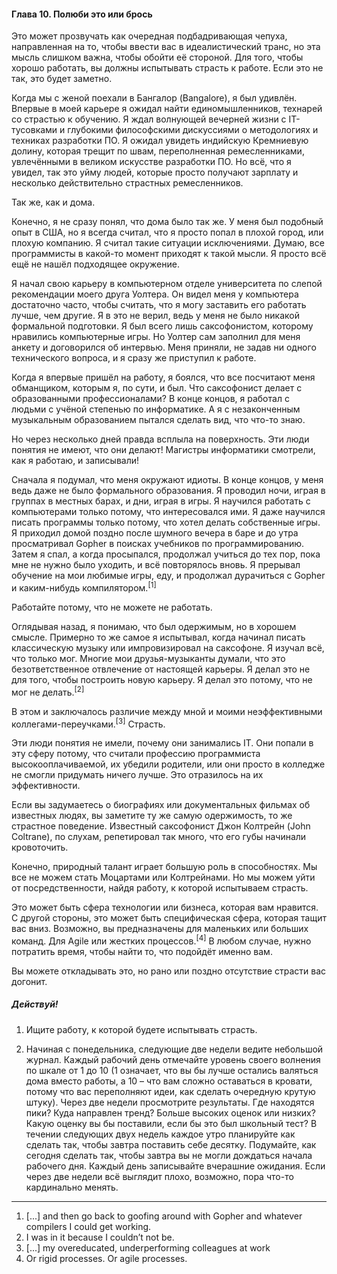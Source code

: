 #### Глава 10. Полюби это или брось

Это может прозвучать как очередная подбадривающая чепуха, направленная на то, чтобы ввести вас в
идеалистический транс, но эта мысль слишком важна, чтобы обойти её стороной. Для того, чтобы хорошо
работать, вы должны испытывать страсть к работе. Если это не так, это будет заметно.

Когда мы с женой поехали в Бангалор (Bangalore), я был удивлён. Впервые в моей карьере я ожидал
найти единомышленников, технарей со страстью к обучению. Я ждал волнующей вечерней жизни с IT-
тусовками и глубокими философскими дискуссиями о методологиях и техниках разработки ПО. Я ожидал
увидеть индийскую Кремниевую долину, которая трещит по швам, переполненная ремесленниками,
увлечёнными в великом искусстве разработки ПО. Но всё, что я увидел, так это уйму людей, которые
просто получают зарплату и несколько действительно страстных ремесленников.

Так же, как и дома.

Конечно, я не сразу понял, что дома было так же. У меня был подобный опыт в США, но я всегда считал,
что я просто попал в плохой город, или плохую компанию. Я считал такие ситуации исключениями. Думаю,
все программисты в какой-то момент приходят к такой мысли. Я просто всё ещё не нашёл подходящее
окружение.

Я начал свою карьеру в компьютерном отделе университета по слепой рекомендации моего друга Уолтера.
Он видел меня у компьютера достаточно часто, чтобы считать, что я могу заставить его работать лучше,
чем другие. Я в это не верил, ведь у меня не было никакой формальной подготовки. Я был всего лишь
саксофонистом, которому нравились компьютерные игры. Но Уолтер сам заполнил для меня анкету и
договорился об интервью. Меня приняли, не задав ни одного технического вопроса, и я сразу же
приступил к работе.

Когда я впервые пришёл на работу, я боялся, что все посчитают меня обманщиком, которым я, по сути,
и был. Что саксофонист делает с образованными профессионалами? В конце концов, я работал с людьми
с учёной степенью по информатике. А я с незаконченным музыкальным образованием пытался сделать вид,
что что-то знаю.

Но через несколько дней правда всплыла на поверхность. Эти люди понятия не имеют, что они делают!
Магистры информатики смотрели, как я работаю, и записывали!

Сначала я подумал, что меня окружают идиоты. В конце концов, у меня ведь даже не было формального
образования. Я проводил ночи, играя в группах в местных барах, и дни, играя в игры. Я научился
работать с компьютерами только потому, что интересовался ими. Я даже научился писать программы
только потому, что хотел делать собственные игры. Я приходил домой поздно после шумного вечера в
баре и до утра просматривал Gopher в поисках учебников по программированию. Затем я спал, а когда
просыпался, продолжал учиться до тех пор, пока мне не нужно было уходить, и всё повторялось вновь.
Я прерывал обучение на мои любимые игры, еду, и продолжал дурачиться с Gopher и каким-нибудь
компилятором.<sup>[1]</sup>

Работайте потому, что не можете не работать.

Оглядывая назад, я понимаю, что был одержимым, но в хорошем смысле. Примерно то же самое я
испытывал, когда начинал писать классическую музыку или импровизировал на саксофоне. Я изучал всё,
что только мог. Многие мои друзья-музыканты думали, что это безответственное отвлечение от настоящей
карьеры. Я делал это не для того, чтобы построить новую карьеру. Я делал это потому, что не мог не
делать.<sup>[2]</sup>

В этом и заключалось различие между мной и моими неэффективными коллегами-переучками.<sup>[3]</sup>
Страсть.

Эти люди понятия не имели, почему они занимались IT. Они попали в эту сферу потому, что считали
профессию программиста высокооплачиваемой, их убедили родители, или они просто в колледже не смогли
придумать ничего лучше. Это отразилось на их эффективности.

Если вы задумаетесь о биографиях или документальных фильмах об известных людях, вы заметите ту же
самую одержимость, то же страстное поведение. Известный саксофонист Джон Колтрейн (John Coltrane),
по слухам, репетировал так много, что его губы начинали кровоточить.

Конечно, природный талант играет большую роль в способностях. Мы все не можем стать Моцартами или
Колтрейнами. Но мы можем уйти от посредственности, найдя работу, к которой испытываем страсть.

Это может быть сфера технологии или бизнеса, которая вам нравится. С другой стороны, это может быть
специфическая сфера, которая тащит вас вниз. Возможно, вы предназначены для маленьких или больших
команд. Для Agile или жестких процессов.<sup>[4]</sup> В любом случае, нужно потратить время, чтобы
найти то, что подойдёт именно вам.

Вы можете откладывать это, но рано или поздно отсутствие страсти вас догонит.

##### Действуй!

1. Ищите работу, к которой будете испытывать страсть.

2. Начиная с понедельника, следующие две недели ведите небольшой журнал. Каждый рабочий день отмечайте
уровень своего волнения по шкале от 1 до 10 (1 означает, что вы бы лучше остались валяться дома
вместо работы, а 10 – что вам сложно оставаться в кровати, потому что вас переполняют идеи, как
сделать очередную крутую штуку). Через две недели просмотрите результаты. Где находятся пики? Куда
направлен тренд? Больше высоких оценок или низких? Какую оценку вы бы поставили, если бы это был
школьный тест? В течении следующих двух недель каждое утро планируйте как сделать так, чтобы завтра
поставить себе десятку. Подумайте, как сегодня сделать так, чтобы завтра вы не могли дождаться
начала рабочего дня. Каждый день записывайте вчерашние ожидания. Если через две недели всё выглядит
плохо, возможно, пора что-то кардинально менять.

----

1. [...] and then go back to goofing around with Gopher and whatever compilers I could get working.
2. I was in it because I couldn’t not be.
3. [...] my overeducated, underperforming colleagues at work
4. Or rigid processes. Or agile processes.
